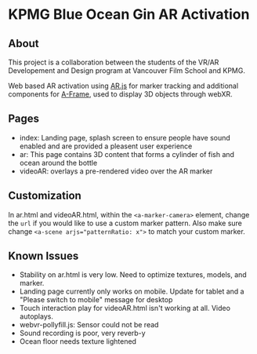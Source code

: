 # KPMG Blue Ocean Gin AR Activation

## About

This project is a collaboration between the students of the VR/AR Developement and Design program at Vancouver Film School and KPMG.

Web based AR activation using [AR.js](https://github.com/jeromeetienne/AR.js) for marker tracking and additional components for [A-Frame](https://aframe.io/), used to display 3D objects through webXR. 

## Pages
- index: Landing page, splash screen to ensure people have sound enabled and are provided a pleasent user experience
- ar: This page contains 3D content that forms a cylinder of fish and ocean around the bottle
- videoAR: overlays a pre-rendered video over the AR marker

## Customization

In ar.html and videoAR.html, within the `<a-marker-camera>` element, change the `url` if you would like to use a custom marker pattern. Also make sure change `<a-scene arjs="patternRatio: x">` to match your custom marker.

## Known Issues
- Stability on ar.html is very low. Need to optimize textures, models, and marker.
- Landing page currently only works on mobile. Update for tablet and a "Please switch to mobile" message for desktop
- Touch interaction play for videoAR.html isn't working at all. Video autoplays.
- webvr-pollyfill.js: Sensor could not be read
- Sound recording is poor, very reverb-y
- Ocean floor needs texture lightened